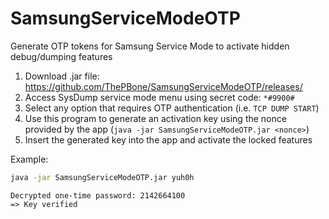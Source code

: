 # SamsungServiceModeOTP
Generate OTP tokens for Samsung Service Mode to activate hidden debug/dumping features

1. Download .jar file: https://github.com/ThePBone/SamsungServiceModeOTP/releases/
2. Access SysDump service mode menu using secret code: `*#9900#`
3. Select any option that requires OTP authentication (i.e. `TCP DUMP START`)
4. Use this program to generate an activation key using the nonce provided by the app (`java -jar SamsungServiceModeOTP.jar <nonce>`)
5. Insert the generated key into the app and activate the locked features

Example:
```bash
java -jar SamsungServiceModeOTP.jar yuh0h
```
```
Decrypted one-time password: 2142664100
=> Key verified
```
